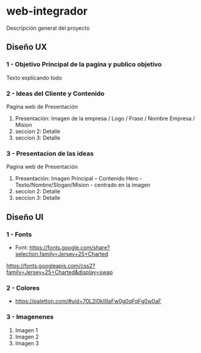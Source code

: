 # web-integrador
Descripción general del proyecto

## Diseño UX

### 1 - Objetivo Principal de la pagina y publico objetivo
Texto explicando todo

### 2 - Ideas del Cliente y Contenido
Pagina web de Presentación

1. Presentación: Imagen de la empresa / Logo / Frase / Nombre Empresa / Mision​
2. seccion 2: Detalle
3. seccion 3: Detalle

### 3 - Presentacion de las ideas
Pagina web de Presentación

1. Presentación: Imagen Principal – Contenido Hero ​- Texto/Nombre/Slogan/Mision - centrado en la imagen​
2. seccion 2: Detalle
3. seccion 3: Detalle


## Diseño UI

### 1 - Fonts

- Font: https://fonts.google.com/share?selection.family=Jersey+25+Charted

https://fonts.googleapis.com/css2?family=Jersey+25+Charted&display=swap

### 2 - Colores

- https://paletton.com/#uid=70L2I0kllllaFw0g0qFqFg0w0aF

### 3 - Imagenenes

1. Imagen 1
2. Imagen 2
3. Imagen 3